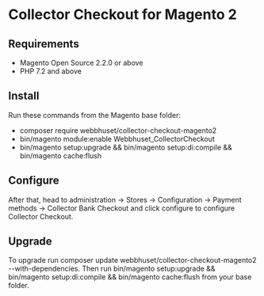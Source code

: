 # Collector Checkout for Magento 2

## Requirements
* Magento Open Source 2.2.0 or above
* PHP 7.2 and above

## Install
Run these commands from the Magento base folder:
* composer require webbhuset/collector-checkout-magento2
* bin/magento module:enable Webbhuset_CollectorCheckout
* bin/magento setup:upgrade && bin/magento setup:di:compile && bin/magento cache:flush

## Configure
After that, head to administration -> Stores -> Configuration -> Payment methods -> Collector Bank Checkout and click configure to configure Collector Checkout.

## Upgrade
To upgrade run composer update webbhuset/collector-checkout-magento2 --with-dependencies. Then run bin/magento setup:upgrade && bin/magento setup:di:compile && bin/magento cache:flush from your base folder.
